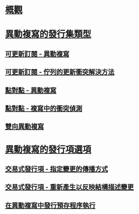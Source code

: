 # [概觀](transactional-replication.md)  
# [異動複寫的發行集類型](publication-types-for-transactional-replication.md)  
## [可更新訂閱 - 異動複寫](updatable-subscriptions-for-transactional-replication.md)  
## [可更新訂閱 - 佇列的更新衝突解決方法](updatable-subscriptions-queued-updating-conflict-resolution.md)  
## [點對點 - 異動複寫](peer-to-peer-transactional-replication.md)  
## [點對點 - 複寫中的衝突偵測](peer-to-peer-conflict-detection-in-peer-to-peer-replication.md)  
## [雙向異動複寫](bidirectional-transactional-replication.md)  
# [異動複寫的發行項選項](article-options-for-transactional-replication.md)  
## [交易式發行項 - 指定變更的傳播方式](transactional-articles-specify-how-changes-are-propagated.md)  
## [交易式發行項 - 重新產生以反映結構描述變更](transactional-articles-regenerate-to-reflect-schema-changes.md)  
## [在異動複寫中發行預存程序執行](publishing-stored-procedure-execution-in-transactional-replication.md)  
